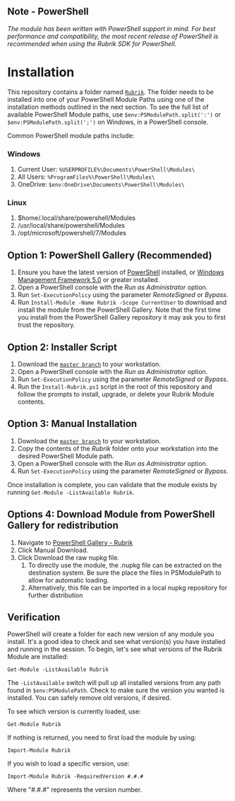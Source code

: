 ## Note - PowerShell

*The module has been written with PowerShell support in mind. For best performance and compatibility, the most recent release of PowerShell is recommended when using the Rubrik SDK for PowerShell.*

# Installation

This repository contains a folder named [`Rubrik`](https://github.com/rubrikinc/rubrik-sdk-for-powershell/tree/master/Rubrik). The folder needs to be installed into one of your PowerShell Module Paths using one of the installation methods outlined in the next section. To see the full list of available PowerShell Module paths, use `$env:PSModulePath.split(':')` or `$env:PSModulePath.split(';')` on Windows, in a PowerShell console.

Common PowerShell module paths include:

### Windows

1. Current User: `%USERPROFILE%\Documents\PowerShell\Modules\`
2. All Users: `%ProgramFiles%\PowerShell\Modules\`
3. OneDrive: `$env:OneDrive\Documents\PowerShell\Modules\`

### Linux

1. $home/.local/share/powershell/Modules
2. /usr/local/share/powershell/Modules
3. /opt/microsoft/powershell/7/Modules

## Option 1: PowerShell Gallery \(Recommended\)

1. Ensure you have the latest version of [PowerShell](https://aka.ms/pscore6) installed, or [Windows Management Framework 5.0](https://www.microsoft.com/en-us/download/details.aspx?id=50395) or greater installed.
2. Open a PowerShell console with the _Run as Administrator_ option.
3. Run `Set-ExecutionPolicy` using the parameter _RemoteSigned_ or _Bypass_.
4. Run `Install-Module -Name Rubrik -Scope CurrentUser` to download and install the module from the PowerShell Gallery. Note that the first time you install from the PowerShell Gallery repository it may ask you to first trust the repository.

## Option 2: Installer Script

1. Download the [`master branch`](https://github.com/rubrikinc/rubrik-sdk-for-powershell) to your workstation.
2. Open a PowerShell console with the _Run as Administrator_ option.
3. Run `Set-ExecutionPolicy` using the parameter _RemoteSigned_ or _Bypass_.
4. Run the `Install-Rubrik.ps1` script in the root of this repository and follow the prompts to install, upgrade, or delete your Rubrik Module contents.

## Option 3: Manual Installation

1. Download the [`master branch`](https://github.com/rubrikinc/rubrik-sdk-for-powershell) to your workstation.
2. Copy the contents of the _Rubrik_ folder onto your workstation into the desired PowerShell Module path.
3. Open a PowerShell console with the _Run as Administrator_ option.
4. Run `Set-ExecutionPolicy` using the parameter _RemoteSigned_ or _Bypass_.

Once installation is complete, you can validate that the module exists by running `Get-Module -ListAvailable Rubrik`.

## Options 4: Download Module from PowerShell Gallery for redistribution

1. Navigate to [PowerShell Gallery - Rubrik](https://www.powershellgallery.com/packages/Rubrik)
2. Click Manual Download.
3. Click Download the raw nupkg file.
   1. To directly use the module, the .nupkg file can be extracted on the destination system. Be sure the place the files in PSModulePath to allow for automatic loading.
   2. Alternatively, this file can be imported in a local nupkg repository for further distribution

## Verification

PowerShell will create a folder for each new version of any module you install. It's a good idea to check and see what version\(s\) you have installed and running in the session. To begin, let's see what versions of the Rubrik Module are installed:

`Get-Module -ListAvailable Rubrik`

The `-ListAvailable` switch will pull up all installed versions from any path found in `$env:PSModulePath`. Check to make sure the version you wanted is installed. You can safely remove old versions, if desired.

To see which version is currently loaded, use:

`Get-Module Rubrik`

If nothing is returned, you need to first load the module by using:

`Import-Module Rubrik`

If you wish to load a specific version, use:

`Import-Module Rubrik -RequiredVersion #.#.#`

Where "\#.\#.\#" represents the version number.
